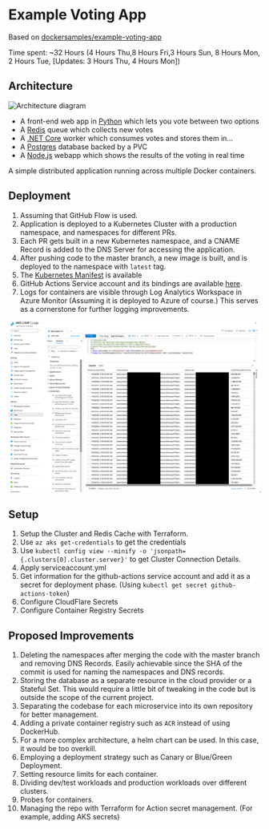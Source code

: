 Example Voting App
=========


Based on [dockersamples/example-voting-app](https://github.com/dockersamples/example-voting-app)

Time spent: ~32 Hours (4 Hours Thu,8 Hours Fri,3 Hours Sun, 8 Hours Mon, 2 Hours Tue, [Updates: 3 Hours Thu, 4 Hours Mon])

Architecture
-----

![Architecture diagram](architecture.png)

* A front-end web app in [Python](/vote) which lets you vote between two options
* A [Redis](https://hub.docker.com/_/redis/) queue which collects new votes
* A [.NET Core](/worker/src/Worker) worker which consumes votes and stores them in…
* A [Postgres](https://hub.docker.com/_/postgres/) database backed by a PVC
* A [Node.js](/result) webapp which shows the results of the voting in real time

A simple distributed application running across multiple Docker containers.

Deployment
---------------
1. Assuming that GitHub Flow is used.
2. Application is deployed to a Kubernetes Cluster with a production namespace, and namespaces for different PRs.
3. Each PR gets built in a new Kubernetes namespace, and a CNAME Record is added to the DNS Server for accessing the application.
4. After pushing code to the master branch, a new image is built, and is deployed to the namespace with `latest` tag.
5. The [Kubernetes Manifest](/kube-deployment.yml) is available
6. GitHub Actions Service account and its bindings are available [here](/serviceaccount.yml).
7. Logs for containers are visible through Log Analytics Workspace in Azure Monitor (Assuming it is deployed to Azure of course.) This serves as a cornerstone for further logging improvements.

![Logs](containerinfo.png)

Setup
---------
1. Setup the Cluster and Redis Cache with Terraform.
2. Use `az aks get-credentials` to get the credentials
2. Use `kubectl config view --minify -o 'jsonpath={.clusters[0].cluster.server}'` to get Cluster Connection Details.
3. Apply serviceaccount.yml
4. Get information for the github-actions service account and add it as a secret for deployment phase. (Using `kubectl get secret github-actions-token`)
5. Configure CloudFlare Secrets
6. Configure Container Registry Secrets 

Proposed Improvements
--------------------------
1. Deleting the namespaces after merging the code with the master branch and removing DNS Records. Easily achievable since the SHA of the commit is used for naming the namespaces and DNS records.
2. Storing the database as a separate resource in the cloud provider or a Stateful Set. This would require a little bit of tweaking in the code but is outside the scope of the current project.
3. Separating the codebase for each microservice into its own repository for better management.
4. Adding a private container registry such as `ACR` instead of using DockerHub.
5. For a more complex architecture, a helm chart can be used. In this case, it would be too overkill.
6. Employing a deployment strategy such as Canary or Blue/Green Deployment.
7. Setting resource limits for each container.
8. Dividing dev/test workloads and production workloads over different clusters.
9. Probes for containers.
10. Managing the repo with Terraform for Action secret management. (For example, adding AKS secrets)